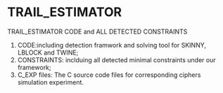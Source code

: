 # TRAIL_ESTIMATOR
TRAIL_ESTIMATOR CODE and ALL DETECTED CONSTRAINTS
1. CODE:including detection framwork and solving tool for SKINNY, LBLOCK and TWINE;
2. CONSTRAINTS: inclduing all detected minimal constraints under our framework;
3. C_EXP files: The C source code files for corresponding ciphers simulation experiment.